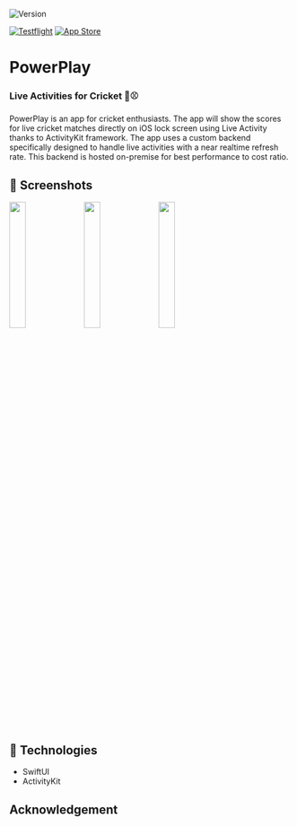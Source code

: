 ![Version](https://img.shields.io/badge/iOS-17.0%2B-blueviolet)

[![Testflight](https://img.shields.io/badge/Testflight-blue.svg?style=for-the-badge)](https://testflight.apple.com/join/ntD3X4jQ)
[![App Store](https://img.shields.io/badge/App%20Store-Coming%20Soon-orange.svg?style=for-the-badge)]()

# [](https://github.com/swiftlysingh/PowerPlay)PowerPlay

### [](https://github.com/swiftlysingh/PowerPlay) Live Activities for Cricket 🏏⚾

PowerPlay is an app for cricket enthusiasts. The app will show the scores for live cricket matches directly on iOS lock screen using Live Activity thanks to ActivityKit framework. The app uses a custom backend specifically designed to handle live activities with a near realtime refresh rate. This backend is hosted on-premise for best performance to cost ratio.

## 📸 Screenshots

<span>
  <img src="https://github.com/swiftlysingh/PowerPlay/assets/47032662/da7b00b4-7539-46e8-9050-9a3ba530cc0f" width="24%"/> &nbsp
  <img src="https://github.com/swiftlysingh/PowerPlay/assets/47032662/ee60b42d-2663-49f0-ac40-99d0b5a0f94d" width="24%"/> &nbsp
  <img src="https://github.com/swiftlysingh/PowerPlay/assets/47032662/f347c038-c22c-4b3c-b7a9-68b9fc24af4d" width="24%"/>
</span>

## 👾 Technologies
* SwiftUI
* ActivityKit

## Acknowledgement
